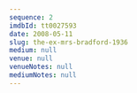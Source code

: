 ```yaml
---
sequence: 2
imdbId: tt0027593
date: 2008-05-11
slug: the-ex-mrs-bradford-1936
medium: null
venue: null
venueNotes: null
mediumNotes: null
---
```


